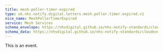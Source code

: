 ```yaml
---
title: mesh-poller-timer-expired
type: uk.nhs.notify.digital.letters.mesh.poller.timer.expired.v1
nice_name: MeshPollerTimerExpired
service: Mesh Services
schema_envelope: https://nhsdigital.github.io/nhs-notify-standards/cloudevents/nhs-notify-example-event.schema.json
schema_data: https://nhsdigital.github.io/nhs-notify-standards/cloudevents/nhs-notify-example-event-data.schema.json
---
```


This is an event.
